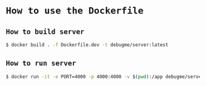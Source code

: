 # `How to use the Dockerfile`

## `How to build server`

```sh
$ docker build . -f Dockerfile.dev -t debugme/server:latest
```

## `How to run server`

```sh
$ docker run -it -e PORT=4000 -p 4000:4000 -v $(pwd):/app debugme/server
```
